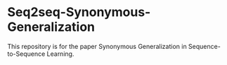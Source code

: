 # Seq2seq-Synonymous-Generalization
This repository is for the paper Synonymous Generalization in Sequence-to-Sequence Learning.
